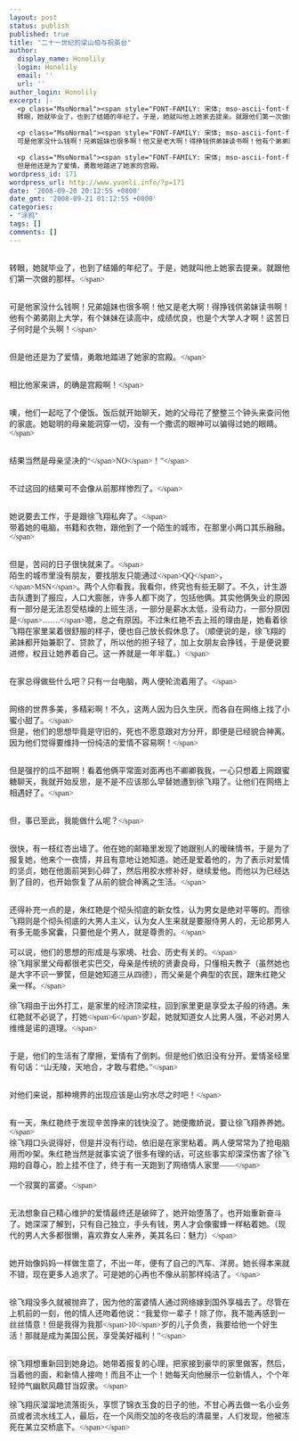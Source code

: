 ```yaml
---
layout: post
status: publish
published: true
title: "二十一世纪的梁山伯与祝英台"
author:
  display_name: Honolily
  login: Honolily
  email: ''
  url: ''
author_login: Honolily
excerpt: |-
  <p class="MsoNormal"><span style="FONT-FAMILY: 宋体; mso-ascii-font-family: 'Times New Roman'; mso-hansi-font-family: 'Times New Roman'">
  转眼，她就毕业了，也到了结婚的年纪了。于是，她就叫他上她家去提亲。就跟他们第一次做的那样。<&#47;span>

  <p class="MsoNormal"><span style="FONT-FAMILY: 宋体; mso-ascii-font-family: 'Times New Roman'; mso-hansi-font-family: 'Times New Roman'">
  可是他家没什么钱啊！兄弟姐妹也很多啊！他又是老大啊！得挣钱供弟妹读书啊！他有个弟弟刚上大学，有个妹妹在读高中，成绩优良，也是个大学人才啊！这苦日子何时是个头啊！<&#47;span>

  <p class="MsoNormal"><span style="FONT-FAMILY: 宋体; mso-ascii-font-family: 'Times New Roman'; mso-hansi-font-family: 'Times New Roman'">
  但是他还是为了爱情，勇敢地踏进了她家的宫殿。
wordpress_id: 171
wordpress_url: http://www.yuanli.info/?p=171
date: '2008-09-20 20:12:55 +0800'
date_gmt: '2008-09-21 01:12:55 +0800'
categories:
- "涂鸦"
tags: []
comments: []
---
```

<p class="MsoNormal"><span style="FONT-FAMILY: 宋体; mso-ascii-font-family: 'Times New Roman'; mso-hansi-font-family: 'Times New Roman'"><br />
转眼，她就毕业了，也到了结婚的年纪了。于是，她就叫他上她家去提亲。就跟他们第一次做的那样。<&#47;span></p>
<p class="MsoNormal"><span style="FONT-FAMILY: 宋体; mso-ascii-font-family: 'Times New Roman'; mso-hansi-font-family: 'Times New Roman'"><br />
可是他家没什么钱啊！兄弟姐妹也很多啊！他又是老大啊！得挣钱供弟妹读书啊！他有个弟弟刚上大学，有个妹妹在读高中，成绩优良，也是个大学人才啊！这苦日子何时是个头啊！<&#47;span></p>
<p class="MsoNormal"><span style="FONT-FAMILY: 宋体; mso-ascii-font-family: 'Times New Roman'; mso-hansi-font-family: 'Times New Roman'"><br />
但是他还是为了爱情，勇敢地踏进了她家的宫殿。<a id="more"></a><a id="more-171"></a><&#47;span></p>
<p class="MsoNormal"><span style="FONT-FAMILY: 宋体; mso-ascii-font-family: 'Times New Roman'; mso-hansi-font-family: 'Times New Roman'"><br />
相比他家来讲，的确是宫殿啊！<&#47;span></p>
<p class="MsoNormal"><span style="FONT-FAMILY: 宋体; mso-ascii-font-family: 'Times New Roman'; mso-hansi-font-family: 'Times New Roman'"><br />
噢，他们一起吃了个便饭。饭后就开始聊天，她的父母花了整整三个钟头来查问他的家底。她聪明的母亲能洞穿一切，没有一个撒谎的眼神可以骗得过她的眼睛。<&#47;span></p>
<p class="MsoNormal"><span style="FONT-FAMILY: 宋体; mso-ascii-font-family: 'Times New Roman'; mso-hansi-font-family: 'Times New Roman'"><br />
结果当然是母亲坚决的&ldquo;<&#47;span><span lang="EN-US" xml:lang="EN-US">NO<&#47;span><span style="FONT-FAMILY: 宋体; mso-ascii-font-family: 'Times New Roman'; mso-hansi-font-family: 'Times New Roman'">！&rdquo;<&#47;span></p>
<p class="MsoNormal"><span style="FONT-FAMILY: 宋体; mso-ascii-font-family: 'Times New Roman'; mso-hansi-font-family: 'Times New Roman'"><br />
不过这回的结果可不会像从前那样惨烈了。<&#47;span></p>
<p class="MsoNormal"><span style="FONT-FAMILY: 宋体; mso-ascii-font-family: 'Times New Roman'; mso-hansi-font-family: 'Times New Roman'"><br />
她说要去工作，于是跟徐飞翔私奔了。<&#47;span> <span style="FONT-FAMILY: 宋体; mso-ascii-font-family: 'Times New Roman'; mso-hansi-font-family: 'Times New Roman'"><br />
带着她的电脑，书籍和衣物，跟他到了一个陌生的城市，在那里小两口其乐融融。<&#47;span></p>
<p class="MsoNormal"><span style="FONT-FAMILY: 宋体; mso-ascii-font-family: 'Times New Roman'; mso-hansi-font-family: 'Times New Roman'"><br />
但是，苦闷的日子很快就来了。<&#47;span> <span style="FONT-FAMILY: 宋体; mso-ascii-font-family: 'Times New Roman'; mso-hansi-font-family: 'Times New Roman'"><br />
陌生的城市里没有朋友，要找朋友只能通过<&#47;span><span lang="EN-US" xml:lang="EN-US">QQ<&#47;span><span style="FONT-FAMILY: 宋体; mso-ascii-font-family: 'Times New Roman'; mso-hansi-font-family: 'Times New Roman'">，<&#47;span><span lang="EN-US" xml:lang="EN-US">MSN<&#47;span><span style="FONT-FAMILY: 宋体; mso-ascii-font-family: 'Times New Roman'; mso-hansi-font-family: 'Times New Roman'">。两个人你看我，我看你，终究也有些无聊了。不久，计生游击队遭到了报应，人口大膨胀，许多人都下岗了，包括他俩。其实他俩失业的原因有一部分是无法忍受枯燥的上班生活，一部分是薪水太低，没有动力，一部分原因是<&#47;span><span lang="EN-US" xml:lang="EN-US">&hellip;&hellip;.<&#47;span><span style="FONT-FAMILY: 宋体; mso-ascii-font-family: 'Times New Roman'; mso-hansi-font-family: 'Times New Roman'">嗯，总之有原因。不过朱红艳不去上班的理由是，她看着徐飞翔在家里呆着很舒服的样子，便也自己放长假休息了。（顺便说的是，徐飞翔的弟妹都开始兼职了、贷款了，所以他的担子轻了，加上女朋友会挣钱，于是便说要进修，权且让她养着自己。这一养就是一年半载。）<&#47;span></p>
<p class="MsoNormal"><span style="FONT-FAMILY: 宋体; mso-ascii-font-family: 'Times New Roman'; mso-hansi-font-family: 'Times New Roman'"><br />
在家总得做些什么吧？只有一台电脑，两人便轮流着用了。<&#47;span></p>
<p class="MsoNormal"><span style="FONT-FAMILY: 宋体; mso-ascii-font-family: 'Times New Roman'; mso-hansi-font-family: 'Times New Roman'"><br />
网络的世界多美，多精彩啊！不久，这两人因为日久生厌，而各自在网络上找了小蜜小甜了。<&#47;span> <span style="FONT-FAMILY: 宋体; mso-ascii-font-family: 'Times New Roman'; mso-hansi-font-family: 'Times New Roman'"><br />
但是，他们的思想毕竟是守旧的，死也不愿意跟对方分开，即便是已经貌合神离。因为他们觉得要维持一份纯洁的爱情不容易啊！<&#47;span></p>
<p class="MsoNormal"><span style="FONT-FAMILY: 宋体; mso-ascii-font-family: 'Times New Roman'; mso-hansi-font-family: 'Times New Roman'"><br />
但是强拧的瓜不甜啊！看着他俩平常面对面再也不卿卿我我，一心只想着上网跟蜜糖聊天，我就开始反思，是不是不应该那么早替她遭到徐飞翔了。让他们在网络上相遇好了。<&#47;span></p>
<p class="MsoNormal"><span style="FONT-FAMILY: 宋体; mso-ascii-font-family: 'Times New Roman'; mso-hansi-font-family: 'Times New Roman'"><br />
但，事已至此，我能做什么呢？<&#47;span></p>
<p class="MsoNormal"><span style="FONT-FAMILY: 宋体; mso-ascii-font-family: 'Times New Roman'; mso-hansi-font-family: 'Times New Roman'"><br />
很快，有一枝红杏出墙了。他在她的邮箱里发现了她跟别人的暧昧情书，于是为了报复她，他来个一夜情，并且有意地让她知道。她还是爱着他的，为了表示对爱情的坚贞，她在他面前哭到心碎了，然后用胶水修补好，继续爱他。而他以为已经达到了目的，也开始恢复了从前的貌合神离之生活。<&#47;span></p>
<p class="MsoNormal"><span style="FONT-FAMILY: 宋体; mso-ascii-font-family: 'Times New Roman'; mso-hansi-font-family: 'Times New Roman'"><br />
还得补充一点的是，朱红艳是个彻头彻底的新女性，认为男女是绝对平等的。而徐飞翔则是个彻头彻底的大男人主义，认为女人生来就是要服侍男人的，无论那男人有多无能多窝囊，只要他是个男人，就是尊贵的。<&#47;span><br />
<span style="FONT-FAMILY: 宋体; mso-ascii-font-family: 'Times New Roman'; mso-hansi-font-family: 'Times New Roman'"><br />
可以说，他们的思想的形成是与家境、社会、历史有关的。<&#47;span> <span style="FONT-FAMILY: 宋体; mso-ascii-font-family: 'Times New Roman'; mso-hansi-font-family: 'Times New Roman'"><br />
徐飞翔家里父母都很老实巴交，母亲是传统的贤妻良母，只懂相夫教子（虽然她也是大字不识一箩筐，但是她知道三从四德），而父亲是个典型的农民，跟朱红艳父亲一样。<&#47;span><br />
<span style="FONT-FAMILY: 宋体; mso-ascii-font-family: 'Times New Roman'; mso-hansi-font-family: 'Times New Roman'"><br />
徐飞翔由于出外打工，是家里的经济顶梁柱，回到家里更是享受太子般的待遇。朱红艳就不必说了，打她<&#47;span><span lang="EN-US" xml:lang="EN-US">6<&#47;span><span style="FONT-FAMILY: 宋体; mso-ascii-font-family: 'Times New Roman'; mso-hansi-font-family: 'Times New Roman'">岁起，她就知道女人比男人强，不必对男人维维是诺的道理。<&#47;span></p>
<p class="MsoNormal"><span style="FONT-FAMILY: 宋体; mso-ascii-font-family: 'Times New Roman'; mso-hansi-font-family: 'Times New Roman'"><br />
于是，他们的生活有了摩擦，爱情有了倒刺。但是他们依旧没有分开。爱情圣经里有句话：&ldquo;山无陵，天地合，才敢与君绝。&rdquo;<&#47;span></p>
<p class="MsoNormal"><span style="FONT-FAMILY: 宋体; mso-ascii-font-family: 'Times New Roman'; mso-hansi-font-family: 'Times New Roman'"><br />
对他们来说，那种境界的出现应该是山穷水尽之时吧！<&#47;span></p>
<p class="MsoNormal"><span style="FONT-FAMILY: 宋体; mso-ascii-font-family: 'Times New Roman'; mso-hansi-font-family: 'Times New Roman'"><br />
有一天，朱红艳终于发现辛苦挣来的钱快没了。她便撒娇说，要让徐飞翔养养她。<&#47;span> <span style="FONT-FAMILY: 宋体; mso-ascii-font-family: 'Times New Roman'; mso-hansi-font-family: 'Times New Roman'"><br />
徐飞翔口头说得好，但是并没有行动，依旧是在家里粘着。两人便常常为了抢电脑用而吵架。朱红艳当然是就事实说了很多有理的话，可这些事实却深深伤害了徐飞翔的自尊心，脸上挂不住了，终于有一天跑到了网络情人家里&mdash;&mdash;<&#47;span><br />
<span style="FONT-FAMILY: 宋体; mso-ascii-font-family: 'Times New Roman'; mso-hansi-font-family: 'Times New Roman'"><br />
一个寂寞的富婆。<&#47;span></p>
<p class="MsoNormal"><span style="FONT-FAMILY: 宋体; mso-ascii-font-family: 'Times New Roman'; mso-hansi-font-family: 'Times New Roman'"><br />
无法想象自己精心维护的爱情最终还是破碎了，她开始堕落了，也开始重新奋斗了。她深深了解到，只有自己独立，手头有钱，男人才会像蜜蜂一样粘着她。（现代的男人大多都很懒，喜欢靠女人来养，美其名曰：魅力）<&#47;span></p>
<p class="MsoNormal"><span style="FONT-FAMILY: 宋体; mso-ascii-font-family: 'Times New Roman'; mso-hansi-font-family: 'Times New Roman'"><br />
她开始像妈妈一样做生意了，不出一年，便有了自己的汽车、洋房。她长得本来就不错，现在更多人追求了。可是她的心再也不像从前那样纯洁了。<&#47;span></p>
<p class="MsoNormal"><span style="FONT-FAMILY: 宋体; mso-ascii-font-family: 'Times New Roman'; mso-hansi-font-family: 'Times New Roman'"><br />
徐飞翔没多久就被抛弃了，因为他的富婆情人通过网络嫁到国外享福去了。尽管在上机前的一刻，他的情人还吻着他说：&ldquo;我爱你一辈子！除了你，我不能再感到一丝丝情意！但是我得为我那<&#47;span><span lang="EN-US" xml:lang="EN-US">10<&#47;span><span style="FONT-FAMILY: 宋体; mso-ascii-font-family: 'Times New Roman'; mso-hansi-font-family: 'Times New Roman'">岁的儿子负责，我要给他一个好生活！那就是成为美国公民，享受美好福利！&rdquo;<&#47;span></p>
<p class="MsoNormal"><span style="FONT-FAMILY: 宋体; mso-ascii-font-family: 'Times New Roman'; mso-hansi-font-family: 'Times New Roman'"><br />
徐飞翔想重新回到她身边。她带着报复的心理，把家接到豪华的家里做客，然后，当着他的面，和新情人接吻！而且不止一个！她每天向他展示一位新情人，个个年轻帅气幽默风趣甘当奴隶。<&#47;span></p>
<p><span style="FONT-SIZE: 10.5pt; FONT-FAMILY: 宋体; mso-ascii-font-family: 'Times New Roman'; mso-hansi-font-family: 'Times New Roman'; mso-bidi-font-size: 12.0pt; mso-bidi-font-family: 'Times New Roman'; mso-font-kerning: 1.0pt; mso-ansi-language: EN-US; mso-fareast-language: ZH-CN; mso-bidi-language: AR-SA">徐飞翔灰溜溜地流落街头，享惯了锦衣玉食的日子的他，不甘心再去做一名小业务员或者流水线工人，最后，在一个风<span style="FONT-SIZE: 10.5pt; FONT-FAMILY: 宋体; mso-ascii-font-family: 'Times New Roman'; mso-hansi-font-family: 'Times New Roman'; mso-bidi-font-size: 12.0pt; mso-bidi-font-family: 'Times New Roman'; mso-font-kerning: 1.0pt; mso-ansi-language: EN-US; mso-fareast-language: ZH-CN; mso-bidi-language: AR-SA">雨交加的冬夜后的清晨里，人们发现，他被冻死在某立交桥底下。<&#47;span><&#47;span></p>
